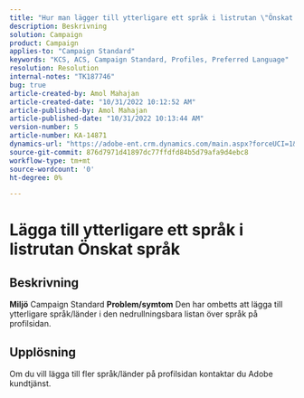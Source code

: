 ```yaml
---
title: "Hur man lägger till ytterligare ett språk i listrutan \"Önskat språk\""
description: Beskrivning
solution: Campaign
product: Campaign
applies-to: "Campaign Standard"
keywords: "KCS, ACS, Campaign Standard, Profiles, Preferred Language"
resolution: Resolution
internal-notes: "TK187746"
bug: true
article-created-by: Amol Mahajan
article-created-date: "10/31/2022 10:12:52 AM"
article-published-by: Amol Mahajan
article-published-date: "10/31/2022 10:13:44 AM"
version-number: 5
article-number: KA-14871
dynamics-url: "https://adobe-ent.crm.dynamics.com/main.aspx?forceUCI=1&pagetype=entityrecord&etn=knowledgearticle&id=bb163392-0459-ed11-9561-6045bd006079"
source-git-commit: 876d7971d41897dc77ffdfd84b5d79afa9d4ebc8
workflow-type: tm+mt
source-wordcount: '0'
ht-degree: 0%

---
```


# Lägga till ytterligare ett språk i listrutan Önskat språk

## Beskrivning

<b>Miljö</b>
Campaign Standard
<b>Problem/symtom</b>
Den har ombetts att lägga till ytterligare språk/länder i den nedrullningsbara listan över språk på profilsidan.


## Upplösning


Om du vill lägga till fler språk/länder på profilsidan kontaktar du Adobe kundtjänst.
